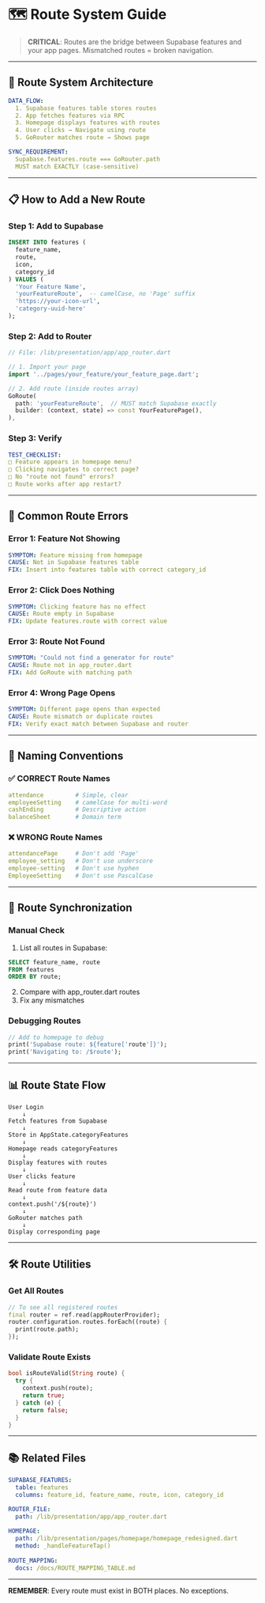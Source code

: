 # 🗺 Route System Guide

> **CRITICAL**: Routes are the bridge between Supabase features and your app pages. Mismatched routes = broken navigation.

---

## 🔴 Route System Architecture

```yaml
DATA_FLOW:
  1. Supabase features table stores routes
  2. App fetches features via RPC
  3. Homepage displays features with routes
  4. User clicks → Navigate using route
  5. GoRouter matches route → Shows page

SYNC_REQUIREMENT:
  Supabase.features.route === GoRouter.path
  MUST match EXACTLY (case-sensitive)
```

---

## 📋 How to Add a New Route

### Step 1: Add to Supabase
```sql
INSERT INTO features (
  feature_name,
  route,
  icon,
  category_id
) VALUES (
  'Your Feature Name',
  'yourFeatureRoute',  -- camelCase, no 'Page' suffix
  'https://your-icon-url',
  'category-uuid-here'
);
```

### Step 2: Add to Router
```dart
// File: /lib/presentation/app/app_router.dart

// 1. Import your page
import '../pages/your_feature/your_feature_page.dart';

// 2. Add route (inside routes array)
GoRoute(
  path: 'yourFeatureRoute',  // MUST match Supabase exactly
  builder: (context, state) => const YourFeaturePage(),
),
```

### Step 3: Verify
```yaml
TEST_CHECKLIST:
□ Feature appears in homepage menu?
□ Clicking navigates to correct page?
□ No "route not found" errors?
□ Route works after app restart?
```

---

## 🚫 Common Route Errors

### Error 1: Feature Not Showing
```yaml
SYMPTOM: Feature missing from homepage
CAUSE: Not in Supabase features table
FIX: Insert into features table with correct category_id
```

### Error 2: Click Does Nothing
```yaml
SYMPTOM: Clicking feature has no effect
CAUSE: Route empty in Supabase
FIX: Update features.route with correct value
```

### Error 3: Route Not Found
```yaml
SYMPTOM: "Could not find a generator for route"
CAUSE: Route not in app_router.dart
FIX: Add GoRoute with matching path
```

### Error 4: Wrong Page Opens
```yaml
SYMPTOM: Different page opens than expected
CAUSE: Route mismatch or duplicate routes
FIX: Verify exact match between Supabase and router
```

---

## 📐 Naming Conventions

### ✅ CORRECT Route Names
```yaml
attendance         # Simple, clear
employeeSetting    # camelCase for multi-word
cashEnding         # Descriptive action
balanceSheet       # Domain term
```

### ❌ WRONG Route Names
```yaml
attendancePage     # Don't add 'Page'
employee_setting   # Don't use underscore
employee-setting   # Don't use hyphen
EmployeeSetting    # Don't use PascalCase
```

---

## 🔄 Route Synchronization

### Manual Check
1. List all routes in Supabase:
```sql
SELECT feature_name, route 
FROM features 
ORDER BY route;
```

2. Compare with app_router.dart routes
3. Fix any mismatches

### Debugging Routes
```dart
// Add to homepage to debug
print('Supabase route: ${feature['route']}');
print('Navigating to: /$route');
```

---

## 📊 Route State Flow

```
User Login
    ↓
Fetch features from Supabase
    ↓
Store in AppState.categoryFeatures
    ↓
Homepage reads categoryFeatures
    ↓
Display features with routes
    ↓
User clicks feature
    ↓
Read route from feature data
    ↓
context.push('/${route}')
    ↓
GoRouter matches path
    ↓
Display corresponding page
```

---

## 🛠 Route Utilities

### Get All Routes
```dart
// To see all registered routes
final router = ref.read(appRouterProvider);
router.configuration.routes.forEach((route) {
  print(route.path);
});
```

### Validate Route Exists
```dart
bool isRouteValid(String route) {
  try {
    context.push(route);
    return true;
  } catch (e) {
    return false;
  }
}
```

---

## 📚 Related Files

```yaml
SUPABASE_FEATURES:
  table: features
  columns: feature_id, feature_name, route, icon, category_id

ROUTER_FILE:
  path: /lib/presentation/app/app_router.dart
  
HOMEPAGE:
  path: /lib/presentation/pages/homepage/homepage_redesigned.dart
  method: _handleFeatureTap()
  
ROUTE_MAPPING:
  docs: /docs/ROUTE_MAPPING_TABLE.md
```

---

**REMEMBER**: Every route must exist in BOTH places. No exceptions.